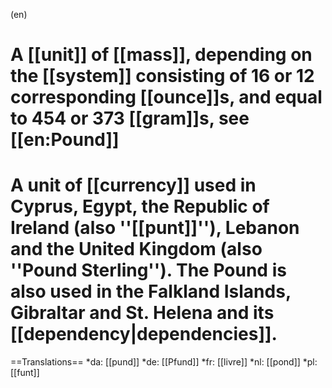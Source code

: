 (en)
# A [[unit]] of [[mass]], depending on the [[system]] consisting of 16 or 12 corresponding [[ounce]]s, and equal to 454 or 373 [[gram]]s, see [[en:Pound]]
# A unit of [[currency]] used in Cyprus, Egypt, the Republic of Ireland (also ''[[punt]]''), Lebanon and the United Kingdom (also ''Pound Sterling''). The Pound is also used in the Falkland Islands, Gibraltar and St. Helena and its [[dependency|dependencies]].

==Translations==
*da: [[pund]]
*de: [[Pfund]]
*fr: [[livre]]
*nl: [[pond]]
*pl: [[funt]]